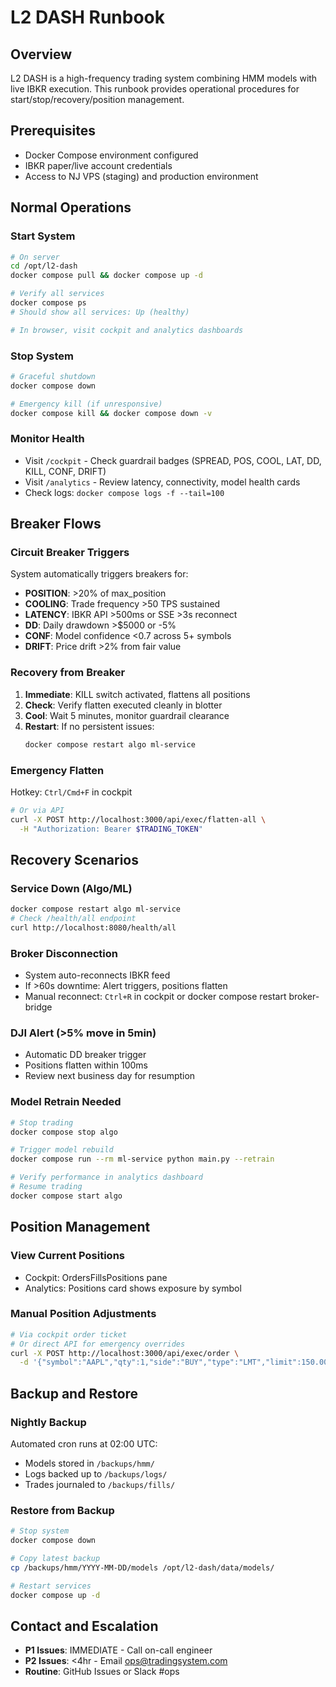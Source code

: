 # L2 DASH Runbook

## Overview
L2 DASH is a high-frequency trading system combining HMM models with live IBKR execution. This runbook provides operational procedures for start/stop/recovery/position management.

## Prerequisites
- Docker Compose environment configured
- IBKR paper/live account credentials
- Access to NJ VPS (staging) and production environment

## Normal Operations

### Start System
```bash
# On server
cd /opt/l2-dash
docker compose pull && docker compose up -d

# Verify all services
docker compose ps
# Should show all services: Up (healthy)

# In browser, visit cockpit and analytics dashboards
```

### Stop System
```bash
# Graceful shutdown
docker compose down

# Emergency kill (if unresponsive)
docker compose kill && docker compose down -v
```

### Monitor Health
- Visit `/cockpit` - Check guardrail badges (SPREAD, POS, COOL, LAT, DD, KILL, CONF, DRIFT)
- Visit `/analytics` - Review latency, connectivity, model health cards
- Check logs: `docker compose logs -f --tail=100`

## Breaker Flows

### Circuit Breaker Triggers
System automatically triggers breakers for:
- **POSITION**: >20% of max_position
- **COOLING**: Trade frequency >50 TPS sustained
- **LATENCY**: IBKR API >500ms or SSE >3s reconnect
- **DD**: Daily drawdown >$5000 or -5%
- **CONF**: Model confidence <0.7 across 5+ symbols
- **DRIFT**: Price drift >2% from fair value

### Recovery from Breaker
1. **Immediate**: KILL switch activated, flattens all positions
2. **Check**: Verify flatten executed cleanly in blotter
3. **Cool**: Wait 5 minutes, monitor guardrail clearance
4. **Restart**: If no persistent issues:
   ```bash
   docker compose restart algo ml-service
   ```

### Emergency Flatten
Hotkey: `Ctrl/Cmd+F` in cockpit
```bash
# Or via API
curl -X POST http://localhost:3000/api/exec/flatten-all \
  -H "Authorization: Bearer $TRADING_TOKEN"
```

## Recovery Scenarios

### Service Down (Algo/ML)
```bash
docker compose restart algo ml-service
# Check /health/all endpoint
curl http://localhost:8080/health/all
```

### Broker Disconnection
- System auto-reconnects IBKR feed
- If >60s downtime: Alert triggers, positions flatten
- Manual reconnect: `Ctrl+R` in cockpit or docker compose restart broker-bridge

### DJI Alert (>5% move in 5min)
- Automatic DD breaker trigger
- Positions flatten within 100ms
- Review next business day for resumption

### Model Retrain Needed
```bash
# Stop trading
docker compose stop algo

# Trigger model rebuild
docker compose run --rm ml-service python main.py --retrain

# Verify performance in analytics dashboard
# Resume trading
docker compose start algo
```

## Position Management

### View Current Positions
- Cockpit: OrdersFillsPositions pane
- Analytics: Positions card shows exposure by symbol

### Manual Position Adjustments
```bash
# Via cockpit order ticket
# Or direct API for emergency overrides
curl -X POST http://localhost:3000/api/exec/order \
  -d '{"symbol":"AAPL","qty":1,"side":"BUY","type":"LMT","limit":150.00}'
```

## Backup and Restore

### Nightly Backup
Automated cron runs at 02:00 UTC:
- Models stored in `/backups/hmm/`
- Logs backed up to `/backups/logs/`
- Trades journaled to `/backups/fills/`

### Restore from Backup
```bash
# Stop system
docker compose down

# Copy latest backup
cp /backups/hmm/YYYY-MM-DD/models /opt/l2-dash/data/models/

# Restart services
docker compose up -d
```

## Contact and Escalation

- **P1 Issues**: IMMEDIATE - Call on-call engineer
- **P2 Issues**: <4hr - Email ops@tradingsystem.com
- **Routine**: GitHub Issues or Slack #ops
